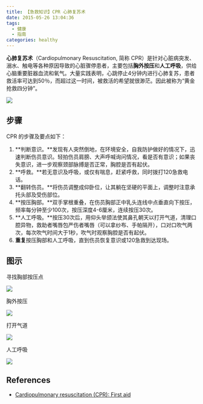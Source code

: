 ```yaml
---
title: 【急救知识】CPR 心肺复苏术
date: 2015-05-26 13:04:36
tags:
  - 健康
  - 指南
categories: healthy
---
```


**心肺复苏术**（Cardiopulmonary Resuscitation, 简称 CPR）是针对心脏病突发、溺水、触电等各种原因导致的心脏骤停患者，主要包括**胸外按压**和**人工呼吸**，供给心脑重要脏器血流和氧气。大量实践表明，心跳停止4分钟内进行心肺复苏，患者救活率可达到50％，而超过这一时间，被救活的希望就很渺茫。因此被称为“黄金抢救四分钟”。

![](/images/healthy/news_cpr_covid.jpg)


## 步骤

CPR 的步骤及要点如下：

1. **判断意识。**发现有人突然倒地，在环境安全，自我防护做好的情况下，迅速判断伤员意识。轻拍伤员肩膀、大声呼喊询问情况，看是否有意识；如果丧失意识，进一步观察颈部脉搏是否正常，胸腔是否有起伏。
2. **呼救。**若无意识及呼吸，或仅有喘息，赶紧呼救，同时拨打120急救电话。
3. **翻转伤员。**将伤员调整成仰卧位，让其躺在坚硬的平面上，调整时注意承托头部及受伤部位。
4. **按压胸部。**双手掌根重叠，在伤员胸部正中乳头连线中点垂直向下按压，频率每分钟至少100次，按压深度4-6厘米，连续按压30次。
5. **人工呼吸。**按压30次后，用仰头举颌法使其鼻孔朝天以打开气道，清理口腔异物，救助者嘴唇包严伤者嘴唇（可以拿纱布、手帕隔开），口对口吹气两次，每次吹气时间大于1秒，吹气时观察胸腔是否有起伏。
6. **重复**按压胸部和人工呼吸，直到伤员恢复意识或120急救到达现场。

## 图示

寻找胸部按压点

![](/images/healthy/CPR-01.png)


胸外按压

![](/images/healthy/cpr-compressions.webp)


打开气道

![](/images/healthy/cpr-airway.webp)

人工呼吸

![](/images/healthy/cpr-breathing.webp)



## References

- [Cardiopulmonary resuscitation (CPR): First aid](https://www.mayoclinic.org/first-aid/first-aid-cpr/basics/art-20056600)
